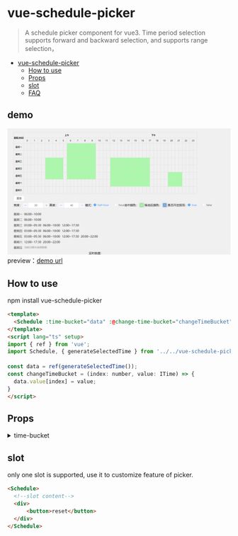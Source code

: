 # vue-schedule-picker

> A schedule picker component for vue3.
Time period selection supports forward and backward selection, and supports range selection，

- [vue-schedule-picker](#vue-schedule-picker)
  - [How to use](#how-to-use)
  - [Props](#props)
  - [slot](#slot)
  - [FAQ](#faq)

## demo
![预览图](./docs/demo.png)
preview：[demo url](https://wanghangit.github.io/vue-schedule-picker/index.html)

## How to use

npm install vue-schedule-picker

```html
<template>
  <Schedule :time-bucket="data" :@change-time-bucket="changeTimeBucket" />
</template>
<script lang="ts" setup>
import { ref } from 'vue';
import Schedule, { generateSelectedTime } from '../../vue-schedule-picker/src/index';

const data = ref(generateSelectedTime());
const changeTimeBucket = (index: number, value: ITime) => {
  data.value[index] = value;
}
</script>
```

## Props
<details>
<summary>time-bucket</summary>
  <table>
    <thead>
      <tr>
          <th>Name</th>
          <th>Type</th>
          <th>Default</th>
          <th>Description</th>
      </tr>
    </thead>
    <tbody>
      <tr>
        <td><code>width</code></td>
        <td>number</td>
        <td>20</td>
        <td>The width of the table td</td>
      </tr>
      <tr>
        <td><code>height</code></td>
        <td>number</td>
        <td>40</td>
        <td>The height of the table td</td>
      </tr>
      <tr>
        <td><code>activeColor</code></td>
        <td>string</td>
        <td>rgba(48, 130, 224, 0.6)</td>
        <td>The active color of the table td</td>
      </tr>
      <tr>
        <td><code>rangeColor</code></td>
        <td>string</td>
        <td>rgba(100, 255, 100, 0.5)</td>
        <td>The color of the selection range</td>
      </tr>
      <tr>
        <td><code>mode</code></td>
        <td>'hour' | 'half-hour'</td>
        <td>'half-hour'</td>
        <td>The mode of picker use to set unit of time period</td>
      </tr>
      <tr>
        <td><code>emptyText</code></td>
        <td>string</td>
        <td>当前日期未选择数据</td>
        <td>Preview component text when no data has selected</td>
      </tr>
      <tr>
        <td><code>showPreview</code></td>
        <td>boolean</td>
        <td>true</td>
        <td>The flag decide show Preview component</td>
      </tr>
    </tbody>
  </table>
</details>

## slot
only one slot is supported, use it to customize feature of picker.

```html
<Schedule>
  <!--slot content-->
  <div>
      <button>reset</button>
  </div>
</Schedule>
```






